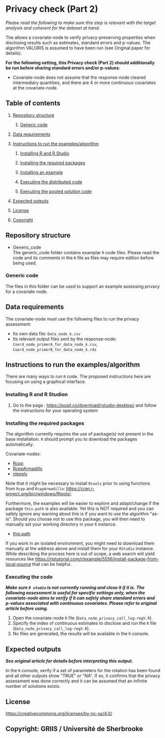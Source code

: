 # Privacy check (Part 2)

*Please read the following to make sure this step is relevant with the target analysis and coherent for the dataset at hand.*

The allows a covariate-node to verify privacy-preserving properties when disclosing results such as estimates, standard errors and p-values.
The algorithm VALORIS is assumed to have been run (see Original paper for details).

**For the following setting, this Privacy check (Part 2) should additionally be run before sharing standard errors and/or p-values**:
- Covariate-node does not assume that the response-node cleared intermediary quantities, and there are 4 or more continuous covariates at the covariate-node. 




## Table of contents

1. [Repository structure](#repository-structure)

	1. [Generic code](#generic-code)

2. [Data requirements](#Data-requirements)

3. [Instructions to run the examples/algorithm](#instructions-to-run-the-examplesalgorithm)

	1. [Installing R and R Studio](#installing-r-and-r-studio)
	
	2. [Installing the required packages](#installing-the-required-packages)
	
	3. [Installing an example](#installing-an-example)
	
	4. [Executing the distributed code](#executing-the-distributed-code)
	
	5. [Executing the pooled solution code](#executing-the-pooled-solution-code)
	
4. [Expected outputs](#expected-outputs)

5. [License](#license-httpscreativecommonsorglicensesby-nc-sa40)

6. [Copyright](#copyright-griis--université-de-sherbrooke)

## Repository structure

- Generic_code  
The generic_code folder contains examplar `R` code files. Please read the code and its comments in the `R` file as files may require edition before being used.

### Generic code

The files in this folder can be used to support an example assessing privacy for a covariate node.  

## Data requirements

The covariate-node must use the following files to run the privacy assessment:

- Its own data file: `Data_node_k.csv`
- Its relevant output files sent by the response-node: `Coord_node_primerA_for_data_node_k.csv`, `Coord_node_primerB_for_data_node_k.rds`

## Instructions to run the examples/algorithm

There are many ways to run `R` code. The proposed instructions here are focusing on using a graphical interface.

### Installing R and R Studion

1. Go to the page : https://posit.co/download/rstudio-desktop/ and follow the instructions for your operating system

### Installing the required packages

The algorithm currently requires the use of package(s) not present in the base installation. `R` should prompt you to download the packages automatically.

Covariate-nodes:
- [Rcpp](https://cran.r-project.org/web/packages/Rcpp/index.html)
- [RcppArmadillo](https://cran.r-project.org/web/packages/RcppArmadillo/index.html)
- [nleqslv](https://cran.r-project.org/web/packages/nleqslv/index.html)

Note that it might be necessary to install `Rtools` prior to using functions from `Rcpp` and `RcppArmadillo`: https://cran.r-project.org/bin/windows/Rtools/.

Furthermore, the examples will be easier to explore and adapt/change if the package `this.path` is also available. Yet this is NOT required and you can safely ignore any warning about this is if you want to use the algorithm "as-is". Should you choose not to use this package, you will then need to manually set your working directory in your `R` instance.

- [this.path](https://cran.r-project.org/package=this.path)

If you work in an isolated environment, you might need to download them manually at the address above and install them for your `RStudio` instance. While describing the process here is out of scope, a web search will yield resources like https://riptutorial.com/r/example/5556/install-package-from-local-source that can be helpful.

### Executing the code 

***Make sure `R studio` is not currently running and close it if it is.***
***The following assessment is useful for specific settings only, when the covariate-node aims to verify if it can safely share standard errors and p-values associated with continuous covariates. Please refer to original article before using.*** 

1.	Open the covariate-node `R` file (`Data_node_privacy_call_log-regV.R`).
2.  Specify the index of continuous estimates to disclose and run the `R` file (`Data_node_privacy_call_log-regV.R`).
3.	No files are generated, the results will be available in the `R` console.

## Expected outputs

***See original article for details before interpreting this output.***

In the `R` console, verify if a set of parameters for the rotation has been found and all other outputs show "TRUE" or "NA". 
If so, it confirms that the privacy assessment was done correctly and it can be assumed that an infinite number of solutions exists.

## License

https://creativecommons.org/licenses/by-nc-sa/4.0/

## Copyright: GRIIS / Université de Sherbrooke
